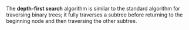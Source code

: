 The **depth-first search** algorithm is similar to the standard algorithm for traversing binary trees; it fully traverses a subtree before returning to the beginning node and then traversing the other subtree.
